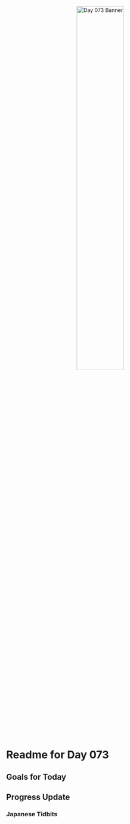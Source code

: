 <div align="center">
 <img src="../..Images/image_073.jpg" alt="Day 073 Banner" width="50%">
</div>

# Readme for Day 073

## Goals for Today

## Progress Update

### Japanese Tidbits

